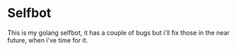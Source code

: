 # Selfbot
This is my golang selfbot, it has a couple of bugs but i'll fix those in the near future, when i've time for it.
